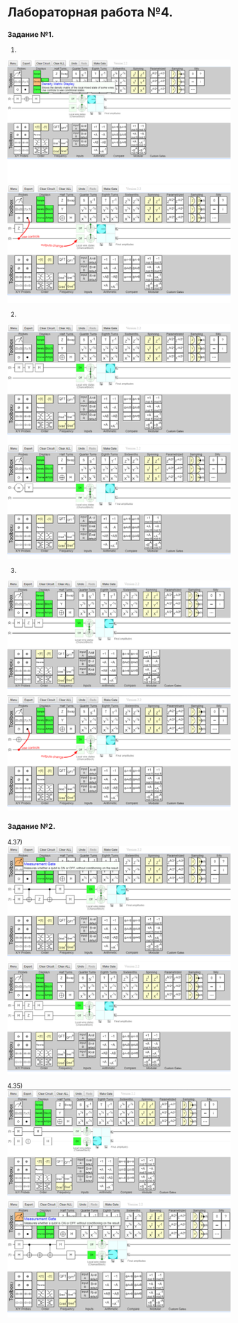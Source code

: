 # **Лабораторная работа №4.**

### **Задание №1.**

1)
![11](pic/11.PNG)
![112](pic/11_2.PNG)

2)
![12](pic/12.PNG)
![122](pic/12_2.PNG)

3)
![13](pic/13.PNG)
![132](pic/13_2.PNG)

### **Задание №2.**

4.37)
![21](pic/21.PNG)
![212](pic/21_2.PNG)

4.35)
![22](pic/22.PNG)
![222](pic/22_2.PNG)